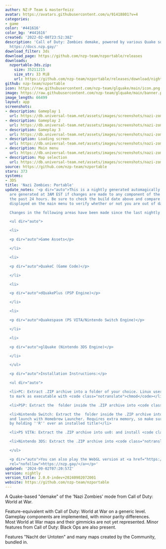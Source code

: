 ```yaml
---
author: NZ:P Team & masterfeizz
avatar: https://avatars.githubusercontent.com/u/91418801?v=4
categories:
- game
color: '#441616'
color_bg: '#441616'
created: '2022-02-08T23:52:38Z'
description: 'Call of Duty: Zombies demake, powered by various Quake sourceports.
  https://docs.nzp.gay/'
download_filter: 3ds
download_page: https://github.com/nzp-team/nzportable/releases
downloads:
  nzportable-3ds.zip:
    size: 35211215
    size_str: 33 MiB
    url: https://github.com/nzp-team/nzportable/releases/download/nightly/nzportable-3ds.zip
github: nzp-team/nzportable
icon: https://raw.githubusercontent.com/nzp-team/glquake/main/icon.png
image: https://raw.githubusercontent.com/nzp-team/glquake/main/banner.png
image_length: 66499
layout: app
screenshots:
- description: Gameplay 1
  url: https://db.universal-team.net/assets/images/screenshots/nazi-zombies-portable/gameplay-1.png
- description: Gameplay 2
  url: https://db.universal-team.net/assets/images/screenshots/nazi-zombies-portable/gameplay-2.png
- description: Gameplay 3
  url: https://db.universal-team.net/assets/images/screenshots/nazi-zombies-portable/gameplay-3.png
- description: Loading screen
  url: https://db.universal-team.net/assets/images/screenshots/nazi-zombies-portable/loading-screen.png
- description: Main menu
  url: https://db.universal-team.net/assets/images/screenshots/nazi-zombies-portable/main-menu.png
- description: Map selection
  url: https://db.universal-team.net/assets/images/screenshots/nazi-zombies-portable/map-selection.png
source: https://github.com/nzp-team/nzportable
stars: 373
systems:
- 3DS
title: 'Nazi Zombies: Portable'
update_notes: '<p dir="auto">This is a nightly generated automagically. Nightlies
  are generated at 3AM EST if changes are made to any component of the project in
  the past 24 hours. Be sure to check the build date above and compare it to the version
  displayed on the main menu to verify whether or not you are out of date.<br>

  Changes in the following areas have been made since the last nightly:</p>

  <ul dir="auto">

  <li>

  <p dir="auto">Game Assets</p>

  </li>

  <li>

  <p dir="auto">QuakeC (Game Code)</p>

  </li>

  <li>

  <p dir="auto">dQuakePlus (PSP Engine)</p>

  </li>

  <li>

  <p dir="auto">Quakespasm (PS VITA/Nintendo Switch Engine)</p>

  </li>

  <li>

  <p dir="auto">glQuake (Nintendo 3DS Engine)</p>

  </li>

  </ul>

  <p dir="auto">Installation Instructions:</p>

  <ul dir="auto">

  <li>PC: Extract .ZIP archive into a folder of your choice. Linux users may need
  to mark as executable with <code class="notranslate">chmod</code></li>

  <li>PSP: Extract the  folder inside the .ZIP archive into <code class="notranslate">PSP/GAME/</code>.</li>

  <li>Nintendo Switch: Extract the  folder inside the .ZIP archive into <code class="notranslate">/switch/</code>
  and launch with Homebrew Launcher. Requires extra memory, so make sure to open HBLauncher
  by holding ''R'' over an installed title!</li>

  <li>PS VITA: Extract the .ZIP archive into ux0: and install <code class="notranslate">nzp.vpk</code>.</li>

  <li>Nintendo 3DS: Extract the .ZIP archive into <code class="notranslate">/3ds/</code></li>

  </ul>

  <p dir="auto">You can also play the WebGL version at <a href="https://nzp.gay/"
  rel="nofollow">https://nzp.gay/</a></p>'
updated: '2024-09-02T07:20:57Z'
version: nightly
version_title: 2.0.0-indev+20240902072001
website: https://github.com/nzp-team/nzportable
---
```

A Quake-based "demake" of the 'Nazi Zombies' mode from Call of Duty: World at War.

Feature-equivalent with Call of Duty: World at War on a generic level. Gameplay components are implemented, with minor parity differences. Most World at War maps and their gimmicks are not yet represented. Minor features from Call of Duty: Black Ops are also present.

Features "Nacht der Untoten" and many maps created by the Community, bundled in.